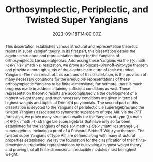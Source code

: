 ---
title: Orthosymplectic, Periplectic, and Twisted Super Yangians

event: Doctoral Presentation
#event_url: https://www.mun.ca/aac/workshops/future-and-recent-workshops/

location: University of Alberta
address:
  city: Edmonton
  region: Alberta, Canada
  country: Canada

summary: A doctoral presentation of my PhD dissertation.

abstract: This dissertation establishes various structural and representation theoretic results in super Yangian theory. In its first part, this dissertation details the algebraic structure and representation theory for the Yangians of orthosymplectic Lie superalgebras. Addressing these Yangians via the {{< math >}}$RTT${{< /math >}} realization, we prove a Poincaré-Birkhoff-Witt-type theorem and provide a thorough study of the algebraic structure of their extended Yangians. The main result of this part, and of this dissertation, is the provision of many necessary conditions for the irreducible representations of these orthosymplectic Yangians to be finite-dimensional; furthermore, there is much progress made to address attaining sufficient conditions as well. These representation theoretic results are accomplished via the development of a highest weight theory, and such necessary conditions are given in terms of highest weights and tuples of Drinfel'd polynomials. The second part of this dissertation is devoted to the Yangians of periplectic Lie superalgebras and the twisted Yangians associated to symmetric superpairs of type AIII. Via the $RTT$ formalism, we prove many structural results for the Yangians of type {{< math >}}$P${{< /math >}} strange Lie superalgebras that have only so far been established for the Yangians of type {{< math >}}$Q${{< /math >}} strange Lie superalgebras, including a proof of a Poincaré-Birkhoff-Witt-type theorem. The twisted super Yangians of type AIII are defined along with many structural properties established. We lay the foundation for the classification of their finite-dimensional irreducible representations by cultivating a highest weight theory and proving that all finite-dimensional irreducible modules must be highest weight.

# Talk start and end times.
#   End time can optionally be hidden by prefixing the line with `#`.
date: '2023-09-18T14:00:00Z'
#date_end: '2022-05-12T17:00:00Z'
all_day: false

# Schedule page publish date (NOT talk date).
publishDate: '2017-01-01T00:00:00Z'

authors: []
tags: []

# Is this a featured talk? (true/false)
featured: false


links:
url_code: ''
url_pdf: ''
url_slides: ''
url_video: ''

---